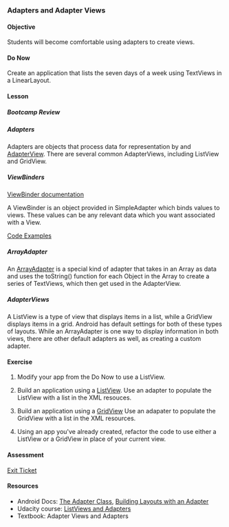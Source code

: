 ### Adapters and Adapter Views

#### Objective

Students will become comfortable using adapters to create views.

#### Do Now

Create an application that lists the seven days of a week using TextViews in a LinearLayout.

#### Lesson

##### Bootcamp Review

##### Adapters

Adapters are objects that process data for representation by and [AdapterView](https://developer.android.com/reference/android/widget/AdapterView.html). There are several common AdapterViews, including ListView and GridView.

##### ViewBinders

[ViewBinder documentation](https://developer.android.com/reference/android/widget/SimpleAdapter.ViewBinder.html)

A ViewBinder is an object provided in SimpleAdapter which binds values to views. These values can be any relevant
data which you want associated with a View.

[Code Examples](http://www.programcreek.com/java-api-examples/index.php?api=android.widget.SimpleAdapter.ViewBinder)

##### ArrayAdapter

An [ArrayAdapter](http://developer.android.com/reference/android/widget/ArrayAdapter.html) is a special kind of adapter that takes in an Array as data and uses the toString() function for each Object in the Array to create a series of TextViews, which then get used in the AdapterView.

##### AdapterViews

A ListView is a type of view that displays items in a list, while a GridView displays items in a grid. Android has
default settings for both of these types of layouts. While an ArrayAdapter is one way to display information in both views, there are other default adapters as well, as creating a custom adapter.

#### Exercise

1. Modify your app from the Do Now to use a ListView.

1. Build an application using a [ListView](http://developer.android.com/guide/topics/ui/layout/listview.html). Use
an adapter to populate the ListView with a list in the XML resouces.

1. Build an application using a [GridView](http://developer.android.com/guide/topics/ui/layout/gridview.html) Use an
adapater to populate the GridView with a list in the XML resources.

1. Using an app you've already created, refactor the code to use either a ListView or a GridView in place of your
current view.

#### Assessment

[Exit Ticket](https://docs.google.com/forms/d/1a-gfjjsn35N-C6wrQU9y02vHoYLFaEfjUgD7J91n3rM/viewform?usp=send_form)

#### Resources

* Android Docs: [The Adapter Class](http://developer.android.com/reference/android/widget/Adapter.html), [Building Layouts with an Adapter](http://developer.android.com/guide/topics/ui/declaring-layout.html#AdapterViews)
* Udacity course: [ListViews and Adapters](https://www.udacity.com/course/viewer#!/c-ud853/l-1395568821/e-1395668591/m-1395668592)
* Textbook: Adapter Views and Adapters
